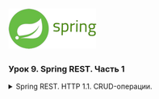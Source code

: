 # ![Spring logo](https://github.com/InsaneDan/InsaneDan/blob/main/spring.png)

### Урок 9. Spring REST. Часть 1

<details>
<summary>Spring REST. HTTP 1.1. CRUD-операции.</summary>

1. Реализуйте REST контроллер для работы с сущностью Product;

<details>
<summary>Комментарии</summary>

* настройка приложения через application.yaml.
* использована H2, развернутая in memory (jdbc:h2:mem:test). Для миграции БД добавлена зависимость Flywaydb, развертывание базы скриптом из файла "resources\db\migration\V1__init.sql". 
* для тестирования REST-запросов добавлен Swagger2.
* Эндпоинты:  
  -  GET - постраничный список товаров (с фильтром по цене и названию товара - @RequestParam); возвращает страницу со списком товаров либо HttpStatus.BAD_REQUEST(400), если список пустой.
  -  GET - получить товар по id (@PathVariable); возвращает товар, если он найден, в противном случае - 404.
  -  POST - добавление товара, PUT - изменение. Т.к. оба метода реализованы через CRUD операцию save(product), то выполняется проверка, чтобы исключить "неправильное" применение. Изменение данных через post и добавление через put возвращает ошибку UNAVAILABLE_FOR_LEGAL_REASONS(451).
  -  DELETE - удаление по id - если товар не найден, возвращается статус NOT_FOUND(404), при успешном удалении возвращается NO_CONTENT(204);
* Т.к. при работе с некоторыми приложениями для работы с REST API (проверял на SoapUI и Postman) возникала ошибка, связанная с неправильным указанием типа контента (вместо contentType:"application/json" отправлял "application/text"), то в аннотацию добавил принудительное преобразование MediaType.APPLICATION_JSON_VALUE. В Swagger значение "application/json" задано по умолчанию.
</details>
</details>
